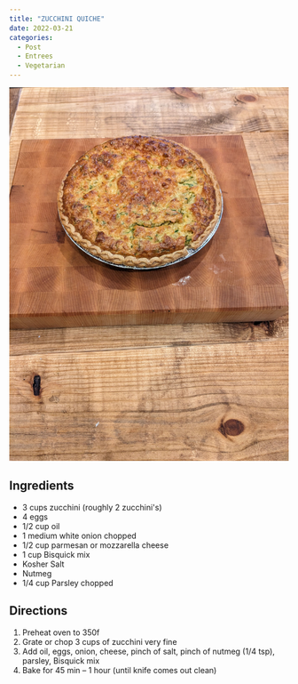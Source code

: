 ```yaml
---
title: "ZUCCHINI QUICHE"
date: 2022-03-21
categories:
  - Post
  - Entrees
  - Vegetarian
---
```


![Zucchini Quiche](/assets/images/zucchini_quiche.jpg "Zucchini Quiche")

## Ingredients

* 3 cups zucchini (roughly 2 zucchini's)
* 4 eggs
* 1/2 cup oil
* 1 medium white onion chopped
* 1/2 cup parmesan or mozzarella cheese
* 1 cup Bisquick mix
* Kosher Salt
* Nutmeg
* 1/4 cup Parsley chopped

## Directions
1. Preheat oven to 350f
2. Grate or chop 3 cups of zucchini very fine
3. Add oil, eggs, onion, cheese, pinch of salt, pinch of nutmeg (1/4 tsp), parsley, Bisquick mix
4. Bake for 45 min – 1 hour (until knife comes out clean)

